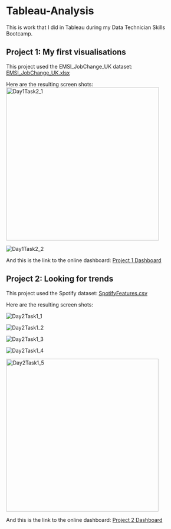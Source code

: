 # Tableau-Analysis
This is work that I did in Tableau during my Data Technician Skills Bootcamp.

## Project 1: My first visualisations

This project used the EMSI_JobChange_UK dataset: [EMSI_JobChange_UK.xlsx](https://github.com/user-attachments/files/18153182/EMSI_JobChange_UK.xlsx)

Here are the resulting screen shots:
<img width="414" alt="Day1Task2_1" src="https://github.com/user-attachments/assets/c7e19ccc-dac9-447f-8182-d98f9804bbe8" />

![Day1Task2_2](https://github.com/user-attachments/assets/f83ba27b-fded-4e2a-8b44-97bf1dd9a025)

And this is the link to the online dashboard:
[Project 1 Dashboard](https://public.tableau.com/shared/P5CX4M2FQ?:display_count=n&:origin=viz_share_link)


## Project 2: Looking for trends

This project used the Spotify dataset: [SpotifyFeatures.csv](https://www.icloud.com/iclouddrive/0fcjIX1VUIwMz3puqS5IoNmzA#SpotifyFeatures)

Here are the resulting screen shots:

![Day2Task1_1](https://github.com/user-attachments/assets/bb8435f2-7cf2-42b5-b92a-4ee94befb4d5)

![Day2Task1_2](https://github.com/user-attachments/assets/c6dfbb3d-f62e-4b17-905e-014ff5378bb2)

![Day2Task1_3](https://github.com/user-attachments/assets/34ebe636-6315-4b75-9c2d-a9a331a2096d)

![Day2Task1_4](https://github.com/user-attachments/assets/44ac52bc-820a-4393-bc90-cb262648b056)

<img width="413" alt="Day2Task1_5" src="https://github.com/user-attachments/assets/c2696e62-2398-412b-8c63-81ab6a6567a8" />

And this is the link to the online dashboard:
[Project 2 Dashboard](https://public.tableau.com/views/SpotifyDashboard_17314101330910/Dashboard1?:language=en-GB&publish=yes&:sid=&:redirect=auth&:display_count=n&:origin=viz_share_link)

